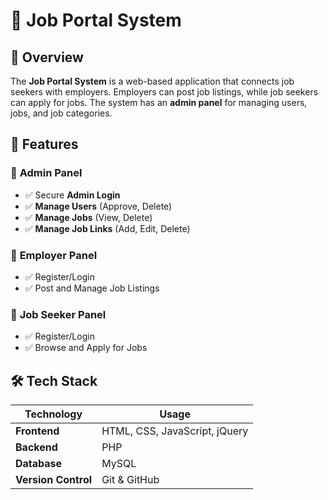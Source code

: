 # 🏢 Job Portal System

## 📌 Overview
The **Job Portal System** is a web-based application that connects job seekers with employers. Employers can post job listings, while job seekers can apply for jobs. The system has an **admin panel** for managing users, jobs, and job categories.

## 🚀 Features

### 🔹 **Admin Panel**
- ✅ Secure **Admin Login**
- ✅ **Manage Users** (Approve, Delete)
- ✅ **Manage Jobs** (View, Delete)
- ✅ **Manage Job Links** (Add, Edit, Delete)

### 🔹 **Employer Panel**
- ✅ Register/Login
- ✅ Post and Manage Job Listings

### 🔹 **Job Seeker Panel**
- ✅ Register/Login
- ✅ Browse and Apply for Jobs

## 🛠️ Tech Stack
| **Technology**   | **Usage** |
|-----------------|----------|
| **Frontend**    | HTML, CSS, JavaScript, jQuery |
| **Backend**     | PHP |
| **Database**    | MySQL |
| **Version Control** | Git & GitHub |

